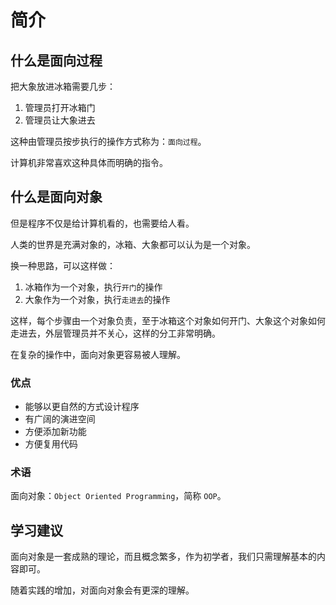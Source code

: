# 简介

## 什么是面向过程

把大象放进冰箱需要几步：

1. 管理员打开冰箱门
2. 管理员让大象进去

这种由管理员按步执行的操作方式称为：`面向过程`。

计算机非常喜欢这种具体而明确的指令。

## 什么是面向对象

但是程序不仅是给计算机看的，也需要给人看。

人类的世界是充满对象的，冰箱、大象都可以认为是一个对象。

换一种思路，可以这样做：

1. 冰箱作为一个对象，执行`开门`的操作
2. 大象作为一个对象，执行`走进去`的操作

这样，每个步骤由一个对象负责，至于冰箱这个对象如何开门、大象这个对象如何走进去，外层管理员并不关心，这样的分工非常明确。

在复杂的操作中，面向对象更容易被人理解。

### 优点

- 能够以更自然的方式设计程序
- 有广阔的演进空间
- 方便添加新功能
- 方便复用代码

### 术语

面向对象：`Object Oriented Programming`，简称 `OOP`。

## 学习建议

面向对象是一套成熟的理论，而且概念繁多，作为初学者，我们只需理解基本的内容即可。

随着实践的增加，对面向对象会有更深的理解。
